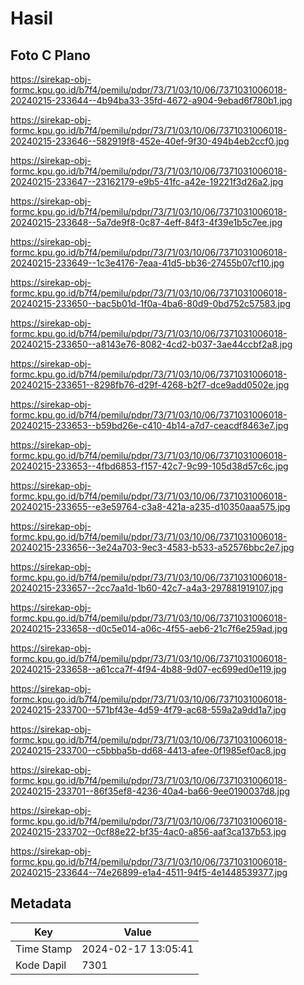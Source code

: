 # Hasil

## Foto C Plano

https://sirekap-obj-formc.kpu.go.id/b7f4/pemilu/pdpr/73/71/03/10/06/7371031006018-20240215-233644--4b94ba33-35fd-4672-a904-9ebad6f780b1.jpg

https://sirekap-obj-formc.kpu.go.id/b7f4/pemilu/pdpr/73/71/03/10/06/7371031006018-20240215-233646--582919f8-452e-40ef-9f30-494b4eb2ccf0.jpg

https://sirekap-obj-formc.kpu.go.id/b7f4/pemilu/pdpr/73/71/03/10/06/7371031006018-20240215-233647--23162179-e9b5-41fc-a42e-19221f3d26a2.jpg

https://sirekap-obj-formc.kpu.go.id/b7f4/pemilu/pdpr/73/71/03/10/06/7371031006018-20240215-233648--5a7de9f8-0c87-4eff-84f3-4f39e1b5c7ee.jpg

https://sirekap-obj-formc.kpu.go.id/b7f4/pemilu/pdpr/73/71/03/10/06/7371031006018-20240215-233649--1c3e4176-7eaa-41d5-bb36-27455b07cf10.jpg

https://sirekap-obj-formc.kpu.go.id/b7f4/pemilu/pdpr/73/71/03/10/06/7371031006018-20240215-233650--bac5b01d-1f0a-4ba6-80d9-0bd752c57583.jpg

https://sirekap-obj-formc.kpu.go.id/b7f4/pemilu/pdpr/73/71/03/10/06/7371031006018-20240215-233650--a8143e76-8082-4cd2-b037-3ae44ccbf2a8.jpg

https://sirekap-obj-formc.kpu.go.id/b7f4/pemilu/pdpr/73/71/03/10/06/7371031006018-20240215-233651--8298fb76-d29f-4268-b2f7-dce9add0502e.jpg

https://sirekap-obj-formc.kpu.go.id/b7f4/pemilu/pdpr/73/71/03/10/06/7371031006018-20240215-233653--b59bd26e-c410-4b14-a7d7-ceacdf8463e7.jpg

https://sirekap-obj-formc.kpu.go.id/b7f4/pemilu/pdpr/73/71/03/10/06/7371031006018-20240215-233653--4fbd6853-f157-42c7-9c99-105d38d57c6c.jpg

https://sirekap-obj-formc.kpu.go.id/b7f4/pemilu/pdpr/73/71/03/10/06/7371031006018-20240215-233655--e3e59764-c3a8-421a-a235-d10350aaa575.jpg

https://sirekap-obj-formc.kpu.go.id/b7f4/pemilu/pdpr/73/71/03/10/06/7371031006018-20240215-233656--3e24a703-9ec3-4583-b533-a52576bbc2e7.jpg

https://sirekap-obj-formc.kpu.go.id/b7f4/pemilu/pdpr/73/71/03/10/06/7371031006018-20240215-233657--2cc7aa1d-1b60-42c7-a4a3-297881919107.jpg

https://sirekap-obj-formc.kpu.go.id/b7f4/pemilu/pdpr/73/71/03/10/06/7371031006018-20240215-233658--d0c5e014-a06c-4f55-aeb6-21c7f6e259ad.jpg

https://sirekap-obj-formc.kpu.go.id/b7f4/pemilu/pdpr/73/71/03/10/06/7371031006018-20240215-233658--a61cca7f-4f94-4b88-9d07-ec699ed0e119.jpg

https://sirekap-obj-formc.kpu.go.id/b7f4/pemilu/pdpr/73/71/03/10/06/7371031006018-20240215-233700--571bf43e-4d59-4f79-ac68-559a2a9dd1a7.jpg

https://sirekap-obj-formc.kpu.go.id/b7f4/pemilu/pdpr/73/71/03/10/06/7371031006018-20240215-233700--c5bbba5b-dd68-4413-afee-0f1985ef0ac8.jpg

https://sirekap-obj-formc.kpu.go.id/b7f4/pemilu/pdpr/73/71/03/10/06/7371031006018-20240215-233701--86f35ef8-4236-40a4-ba66-9ee0190037d8.jpg

https://sirekap-obj-formc.kpu.go.id/b7f4/pemilu/pdpr/73/71/03/10/06/7371031006018-20240215-233702--0cf88e22-bf35-4ac0-a856-aaf3ca137b53.jpg

https://sirekap-obj-formc.kpu.go.id/b7f4/pemilu/pdpr/73/71/03/10/06/7371031006018-20240215-233644--74e26899-e1a4-4511-94f5-4e1448539377.jpg


## Metadata

| Key        | Value               |
| ---------- | ------------------- |
| Time Stamp | 2024-02-17 13:05:41 |
| Kode Dapil | 7301                |




